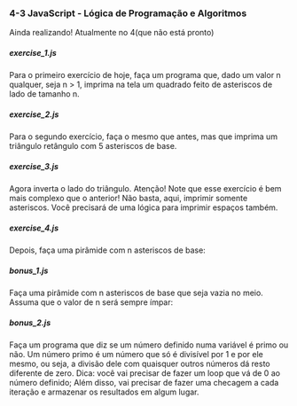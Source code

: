 ### 4-3 JavaScript - Lógica de Programação e Algoritmos

Ainda realizando!
Atualmente no 4(que não está pronto)

##### exercise_1.js
Para o primeiro exercício de hoje, faça um programa que, dado um valor n qualquer, seja n > 1,
imprima na tela um quadrado feito de asteriscos de lado de tamanho n.

##### exercise_2.js
Para o segundo exercício, faça o mesmo que antes, mas que imprima um triângulo retângulo com 5 asteriscos de base.

##### exercise_3.js
Agora inverta o lado do triângulo.
Atenção! Note que esse exercício é bem mais complexo que o anterior! Não basta, aqui, imprimir somente asteriscos.
Você precisará de uma lógica para imprimir espaços também.

##### exercise_4.js
Depois, faça uma pirâmide com n asteriscos de base:

##### bonus_1.js
Faça uma pirâmide com n asteriscos de base que seja vazia no meio. Assuma que o valor de n será sempre ímpar:

##### bonus_2.js
Faça um programa que diz se um número definido numa variável é primo ou não.
Um número primo é um número que só é divisível por 1 e por ele mesmo, ou seja, a divisão dele com quaisquer outros números dá resto diferente de zero.
Dica: você vai precisar de fazer um loop que vá de 0 ao número definido; Além disso, vai precisar de fazer uma checagem a cada iteração e armazenar os resultados em algum lugar.